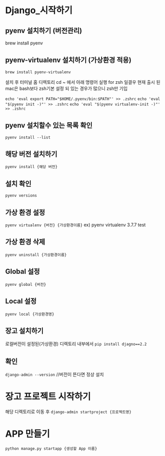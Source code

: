 # Django\_시작하기

## pyenv 설치하기 (버전관리)

brew install pyenv

## pyenv-virtualenv 설치하기 (가상환경 적용)

`brew install pyenv-virtualenv `

설치 후
터미널 홈 디렉토리 cd ~ 에서 아래 명령어 실행
for zsh 일결우 현재 출시 된 mac은 bash보다 zsh기본 설정 되 있는 경우가 많으니 zsh만 기입

`echo 'eval export PATH="$HOME/.pyenv/bin:$PATH"' >> .zshrc`
`echo 'eval "$(pyenv init -)"' >> .zshrc`
`echo 'eval "$(pyenv virtualenv-init -)"' >> .zshrc`

## pyenv 설치할수 있는 목록 확인

`pyenv install --list`

## 해당 버전 설치하기

`pyenv install {해당 버전}`

## 설치 확인

`pyenv versions`

## 가상 환경 설정

`pyenv virtualenv {버전} {가상환경이름}`
ex) pyenv virtualenv 3.7.7 test

## 가상 환경 삭제

`pyenv uninstall {가상환경이름}`

## Global 설정

`pyenv global {버전}`

## Local 설정

`pyenv local {가상환경명}`

## 장고 설치하기

로컬버전이 설정된(가상환경) 디렉토리 내부에서
`pip install djagno==2.2`

## 확인

`django-admin --version`
//버전이 뜬다면 정상 설치


# 장고 프로젝트 시작하기
해당 디렉토리로 이동 후
`django-admin startproject {프로젝트명}`
# APP 만들기
`python manage.py startapp {생성할 App 이름}`


